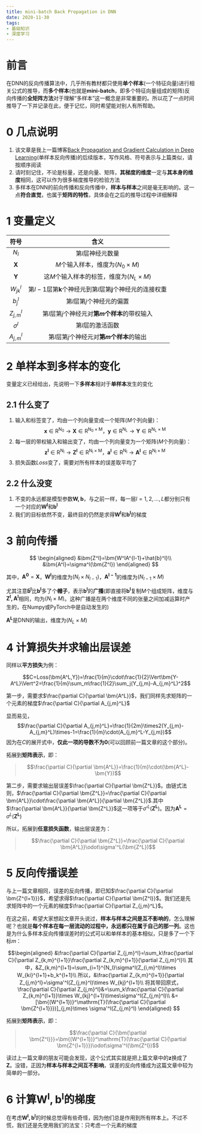 ```yaml
---
title: mini-batch Back Propagation in DNN
date: 2020-11-30
tags:
- 基础知识
- 深度学习
---
```


# 前言
在DNN的反向传播算法中，几乎所有教材都只使用**单个样本**(一个特征向量)进行相关公式的推导，而**多个样本**(也就是**mini-batch**，即多个特征向量组成的矩阵)反向传播的**全矩阵方法**对于理解“多样本”这一概念是非常重要的。所以花了一点时间推导了一下并记录在此，便于记忆，同时希望能对别人有所帮助。

# 0 几点说明
1. 该文章是我上一篇博客[Back Propagation and Gradient Calculation in Deep Learning](https://hannlp.github.io/2020-11-06-Back-Propagation-and-Gradient-Calculation-in-Deep-Learning/)(单样本反向传播)的后续版本，写作风格、符号表示与上篇类似，请按顺序阅读
2. 请时刻记住，不论是标量，还是向量、矩阵，**其梯度的维度**一定与**其本身的维度**相同，这可以作为很多梯度推导的检验方法
3. 多样本在DNN的前向传播和反向传播中，**样本与样本**之间是毫无影响的。这一点**符合直觉**，也属于**矩阵的特性**，具体会在之后的推导过程中详细解释

# 1 变量定义

|    符号     |                               含义                               |
| :---------: | :--------------------------------------------------------------: |
|    $N_l$    |                        第$l$层神经元数量                         |
|  $\bm{X}$   |               $M$个输入样本，维度为($N_0\times M$)               |
|  $\bm{Y}$   |           这$M$个输入样本的标签，维度为($N_L\times M$)           |
| $W_{jk}^l$  | 第$l-1$层第$\bm{k}$个神经元到第$l$层第$\bm{j}$个神经元的连接权重 |
|   $b_j^l$   |                    第$l$层第$j$个神经元的偏置                    |
| $Z_{j,m}^l$ |         第$l$层第$j$个神经元对**第$m$个样本**的带权输入          |
| $\sigma^l$  |                        第$l$层的激活函数                         |
| $A_{j,m}^l$ |           第$l$层第$j$个神经元对**第$m$个样本**的输出            |


# 2 单样本到多样本的变化
变量定义已经给出，先说明一下**多样本**相对于**单样本**发生的变化

## 2.1 什么变了
1. 输入和标签变了，均由一个列向量变成一个矩阵($M$个列向量)：$$\bm{x}\in \bm{\mathrm{R^{N_0}}}\rightarrow\bm{X}\in \bm{\mathrm{R^{N_0\times M}}}，\bm{y}\in \bm{\mathrm{R^{N_L}}}\rightarrow\bm{Y}\in \bm{\mathrm{R^{N_L\times M}}}$$
2. 每一层的带权输入和输出变了，均由一个列向量变为一个矩阵($M$个列向量)：$$\bm{z^l}\in \bm{\mathrm{R^{N_l}}}\rightarrow\bm{Z^l}\in \bm{\mathrm{R^{N_l\times M}}}，\bm{a^l}\in \bm{\mathrm{R^{N_l}}}\rightarrow\bm{A^l}\in \bm{\mathrm{R^{N_l\times M}}}$$
3. 损失函数$Loss$变了，需要对所有样本的误差取平均了

## 2.2 什么没变
1. 不变的永远都是模型参数$\bm{W,b}$，与之前一样，每一层$l=1,2,...,L$都分别只有一个对应的$\bm{W^l}$和$\bm{b^l}$
2. 我们的目标依然不变，最终目的仍然是求得$\bm{W^l}$和$\bm{b^l}$的梯度

# 3 前向传播

$$
\begin{aligned}
&\bm{Z^l}=\bm{W^lA^{l-1}+\hat{b}^l}\\
&\bm{A^l}=\sigma^l(\bm{Z^l})     
\end{aligned}
$$

其中，$\bm{A^0}=\bm{X}$，$\bm{W^l}$的维度为$(N_{l}\times N_{l-1})$，$\bm{A^{l-1}}$的维度为$(N_{l-1}\times M)$

尤其注意$\bm{\hat{b}^l}$比$\bm{b^l}$多了个**帽子**，表示$\bm{b^l}$的**广播**(即直接将$\bm{b^l}$复制$M$个组成矩阵，维度与$\bm{Z^l,A^l}$相同，均为$(N_l\times M)$。这种广播是在两个维度不同的张量之间加减运算时产生的，在Numpy或PyTorch中是自动发生的)

$\bm{A^L}$是DNN的输出，维度为$(N_L\times M)$

# 4 计算损失并求输出层误差
同样以**平方损失**为例：

$$C=Loss(\bm{A^L,Y})=\frac{1}{m}\cdot\frac{1}{2}\Vert\bm{Y-A^L}\Vert^2=\frac{1}{m}\sum_m\frac{1}{2}\sum_j(Y_{j,m}-A_{j,m}^L)^2$$

第一步，需要求$\frac{\partial C}{\partial \bm{A^L}}$，我们同样先求矩阵的一个元素的梯度$\frac{\partial C}{\partial A_{j,m}^L}$

显而易见，$$\frac{\partial C}{\partial A_{j,m}^L}=\frac{1}{2m}\times2(Y_{j,m}-A_{j,m}^L)\times-1=\frac{1}{m}\cdot(A_{j,m}^L-Y_{j,m})$$
因为在$C$的展开式中，**仅此一项的导数不为0**(可以回顾前一篇文章的这个部分)。

拓展到**矩阵表示**，即：
> $$\frac{\partial C}{\partial \bm{A^L}}=\frac{1}{m}\cdot(\bm{A^L}-\bm{Y})$$

第二步，需要求输出层误差$\frac{\partial C}{\partial \bm{Z^L}}$。由链式法则，$\frac{\partial C}{\partial \bm{Z^L}}=\frac{\partial C}{\partial \bm{A^L}}\cdot\frac{\partial \bm{A^L}}{\partial \bm{Z^L}}$.其中$\frac{\partial \bm{A^L}}{\partial \bm{Z^L}}$这一项等于$\sigma'^L(\bm{Z^L})$。因为$\bm{A^L}=\sigma^L(\bm{Z^L})$

所以，拓展到**任意损失函数**，输出层误差为：
> $$\frac{\partial C}{\partial \bm{Z^L}}=\frac{\partial C}{\partial \bm{A^L}}\odot\sigma'^L(\bm{Z^L})$$

# 5 反向传播误差
与上一篇文章相同，误差的反向传播，即已知$\frac{\partial C}{\partial \bm{Z^{l+1}}}$，希望求得$\frac{\partial C}{\partial \bm{Z^l}}$。我们还是先求矩阵中的一个元素的梯度$\frac{\partial C}{\partial Z_{j,m}^L}$。

在这之前，希望大家想起文章开头说过，**样本与样本之间是互不影响的**，怎么理解呢？也就是**每个样本在每一层流动的过程中，永远都只在属于自己的那一列**。这也是为什么多样本反向传播误差时的公式可以和单样本的基本相似，只是多了一个下标$m$：

$$\begin{aligned}
    &\frac{\partial C}{\partial Z_{j,m}^l}=\sum_k\frac{\partial C}{\partial Z_{k,m}^{l+1}}\frac{\partial Z_{k,m}^{l+1}}{\partial Z_{j,m}^l}\\
    其中，&Z_{k,m}^{l+1}=\sum_{i=1}^{N_l}\sigma^l(Z_{i,m}^l)\times W_{ki}^{l+1}+b_k^{l+1}\\
    所以，&\frac{\partial Z_{k,m}^{l+1}}{\partial Z_{j,m}^l}=\sigma'^l(Z_{j,m}^l)\times W_{kj}^{l+1}\\
    将其带回原式，\frac{\partial C}{\partial Z_{j,m}^l}&=\sum_k\frac{\partial C}{\partial Z_{k,m}^{l+1}}\times W_{kj}^{l+1}\times\sigma'^l(Z_{j,m}^l)\\
    &=[\bm{(W^{l+1})}^\mathrm{T}(\frac{\partial C}{\partial \bm{Z^{l+1}}})]_{j,m}\times \sigma'^l(Z_{j,m}^l)
\end{aligned}
$$

拓展到**矩阵表示**，即：
> $$\frac{\partial C}{\bm{\partial \bm{Z^l}}}=\bm{(W^{l+1})}^\mathrm{T}(\frac{\partial C}{\partial \bm{Z^{l+1}}})\odot\sigma'^l(\bm{Z^l})$$
> 
读过上一篇文章的朋友可能会发现，这个公式其实就是把上篇文章中的$\bm{z}$换成了$\bm{Z}$。没错，正因为**样本与样本之间互不影响**，误差的反向传播成为这篇文章中较为简单的一部分。

# 6 计算$\bm{W^l,b^l}$的梯度
在考虑$\bm{W^l,b^l}$的时候总觉得有些奇怪，因为他们总是作用到所有样本上。不过不慌，我们还是先使用我们的法宝：只考虑一个元素的梯度


